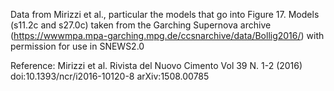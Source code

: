 Data from Mirizzi et al., particular the models that go into Figure 17. Models (s11.2c and s27.0c) taken from the Garching Supernova archive (https://wwwmpa.mpa-garching.mpg.de/ccsnarchive/data/Bollig2016/) with permission for use in SNEWS2.0

Reference: Mirizzi et al. Rivista del Nuovo Cimento Vol 39 N. 1-2 (2016)  
doi:10.1393/ncr/i2016-10120-8
arXiv:1508.00785
